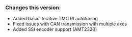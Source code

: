 ### Changes this version:
- Added basic iterative TMC PI autotuning
- Fixed issues with CAN transmission with multiple axes
- Added SSI encoder support (AMT232B)